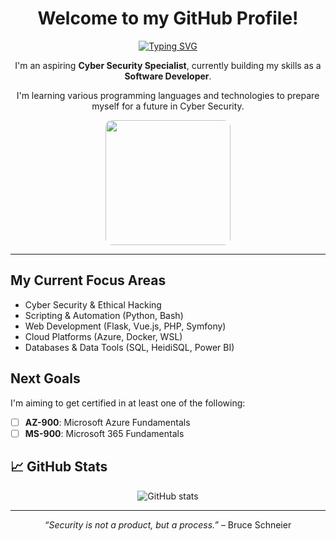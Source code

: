 <div align="center">

# Welcome to my GitHub Profile!

[![Typing SVG](https://readme-typing-svg.demolab.com?font=Fira+Code&pause=700&color=FFFFFF&center=true&vCenter=true&width=435&lines=Python;Power+BI;Jupyter+Notebook;SQLite;PHP;Java;HTML;CSS;JavaScript;Docker;Azure+Cloud;Flask;Symfony;HeidiSQL;WSL;Vue.js)](https://git.io/typing-svg)

I'm an aspiring **Cyber Security Specialist**, currently building my skills as a **Software Developer**.

I'm learning various programming languages and technologies to prepare myself for a future in Cyber Security.

  
<img src="https://i.pinimg.com/736x/8a/d8/05/8ad80571d5a7ea12616a9f175d19f7a1.jpg" width="200" style="border-radius: 10px" />

---

</div>

## My Current Focus Areas
-  Cyber Security & Ethical Hacking
-  Scripting & Automation (Python, Bash)
-  Web Development (Flask, Vue.js, PHP, Symfony)
-  Cloud Platforms (Azure, Docker, WSL)
-  Databases & Data Tools (SQL, HeidiSQL, Power BI)

##  Next Goals
I'm aiming to get certified in at least one of the following:
- [ ] **AZ-900**: Microsoft Azure Fundamentals
- [ ] **MS-900**: Microsoft 365 Fundamentals

## 📈 GitHub Stats

<p align="center">
  <img src="https://github-readme-stats.vercel.app/api?username=YOUR_USERNAME&show_icons=true&theme=radical" alt="GitHub stats" />
</p>

---

<div align="center">
  
 *“Security is not a product, but a process.”* – Bruce Schneier  
  
</div>
